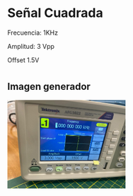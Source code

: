 # Señal Cuadrada
Frecuencia: 1KHz

Amplitud: 3 Vpp

Offset 1.5V
# 

## Imagen generador

<img src="Generador_onda_cuadrada.jpeg" height="200">
